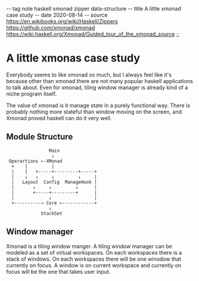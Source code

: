 -- tag note haskell xmonad zipper data-structure
-- title A little xmonad case study
-- date 2020-08-14
-- source https://en.wikibooks.org/wiki/Haskell/Zippers
          https://github.com/xmonad/xmonad
          https://wiki.haskell.org/Xmonad/Guided_tour_of_the_xmonad_source
;;
# A little xmonas case study
Everybody seems to like xmonad so much, but I always feel like it's because other than xmonad there are not many popular haskell applications to talk about. Even for xmonad, tiling window manager is already kind of a niche program itself.

The value of xmonad is it manage state in a purely functional way. There is probably nothing more stateful than window moving on the screen, and Xmonad proved haskell can do it very well.

## Module Structure
```
                Main
                 ↓
 Operartions ←-XMonad
  +    |         |
  |    |   +-----+---------+-----+
  |    ↓   ↓     ↓         ↓     |
  |   Layout  Config  ManageHook |
  |       ↓     ↓         ↓      |
  |       +-----+---------+      |
  |             ↓                |
  +----------→ Core ←------------+
                ↓
             StackSet
```

## Window manager
Xmonad is a tiling window manger. A tiling window manager can be modeled as a set of virtual workspaces. On each workspaces there is a stack of windows. On each workspaces there will be one winodow that currently on focus. A window is on current workspace and currently on focus will be the one that takes user input.
